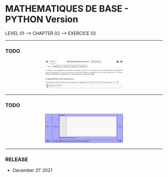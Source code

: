 # MATHEMATIQUES DE BASE - PYTHON Version
LEVEL 01 --> CHAPTER 02 --> EXERCICE 02

---
### **TODO**

<div align="center">
    <img
        src="https://github.com/Ayckinn/PYTHON/blob/main/FRANCE-IOI/LEVEL_01/Chapter_02/02_mathematiques_de_base/todo.png"
        alt="DEMO"
        style="width:50%">
</div>

---
### **TODO**

<div align="center">
    <img
        src="https://github.com/Ayckinn/PYTHON/blob/main/FRANCE-IOI/LEVEL_01/Chapter_02/02_mathematiques_de_base/result.png"
        alt="DEMO"
        style="width:50%">
</div>

---
### **RELEASE**

- December 21' 2021